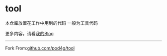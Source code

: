 # tool
本仓库放置在工作中用到的代码
一般为工具代码

更多内容，请看[我的Blog](https://github.com/hexiyou/tech-notes/wiki)

----

Fork From:[github.com/pod4g/tool](https://github.com/pod4g/tool)
